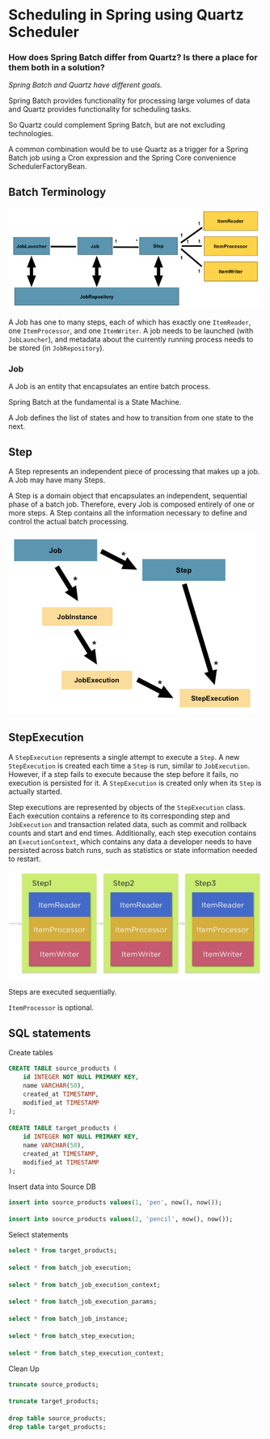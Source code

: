 # Scheduling in Spring using Quartz Scheduler

### How does Spring Batch differ from Quartz? Is there a place for them both in a solution?
_Spring Batch and Quartz have different goals._

Spring Batch provides functionality for processing large volumes of data and Quartz provides functionality for scheduling tasks.

So Quartz could complement Spring Batch, but are not excluding technologies.

A common combination would be to use Quartz as a trigger for a Spring Batch job using a Cron expression and the Spring Core convenience SchedulerFactoryBean.

## Batch Terminology
![Batch Stereotypes](./images/batch-stereotypes.png "Batch Stereotypes")

A Job has one to many steps, each of which has exactly one `ItemReader`, one `ItemProcessor`, and one `ItemWriter`.
A job needs to be launched (with `JobLauncher`), and metadata about the currently running process needs to be stored (in `JobRepository`).

### Job
A Job is an entity that encapsulates an entire batch process.

Spring Batch at the fundamental is a State Machine.

A Job defines the list of states and how to transition from one state to the next.

## Step
A Step represents an independent piece of processing that makes up a job.
A Job may have many Steps.

A Step is a domain object that encapsulates an independent, sequential phase of a batch job.
Therefore, every Job is composed entirely of one or more steps.
A Step contains all the information necessary to define and control the actual batch processing.

![Job Hierarchy With Steps](./images/job-hierarchy-with-steps.png "Job Hierarchy With Steps")

## StepExecution
A `StepExecution` represents a single attempt to execute a `Step`.
A new `StepExecution` is created each time a `Step` is run, similar to `JobExecution`. However, if a step fails to execute because the step before it fails, no execution is persisted for it.
A `StepExecution` is created only when its `Step` is actually started.

Step executions are represented by objects of the `StepExecution` class.
Each execution contains a reference to its corresponding step and `JobExecution` and transaction related data, such as commit and rollback counts and start and end times.
Additionally, each step execution contains an `ExecutionContext`, which contains any data a developer needs to have persisted across batch runs, such as statistics or state information needed to restart.

![Job steps](./images/job-steps.png "Job steps")

Steps are executed sequentially.

`ItemProcessor` is optional.

## SQL statements

Create tables
```sql
CREATE TABLE source_products (
    id INTEGER NOT NULL PRIMARY KEY,
    name VARCHAR(50),
    created_at TIMESTAMP,
    modified_at TIMESTAMP
);

CREATE TABLE target_products (
    id INTEGER NOT NULL PRIMARY KEY,
    name VARCHAR(50),
    created_at TIMESTAMP,
    modified_at TIMESTAMP
);
```

Insert data into Source DB
```sql
insert into source_products values(1, 'pen', now(), now());

insert into source_products values(2, 'pencil', now(), now());
```

Select statements
```sql
select * from target_products;

select * from batch_job_execution;

select * from batch_job_execution_context;

select * from batch_job_execution_params;

select * from batch_job_instance;

select * from batch_step_execution;

select * from batch_step_execution_context;
```

Clean Up
```sql
truncate source_products;

truncate target_products;

drop table source_products;
drop table target_products;
```